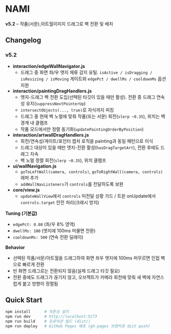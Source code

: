 # NAMI

**v5.2** – 작품(서문),아트월이미지 드래그로 벽 전환 및 배치

## Changelog

### v5.2
- **interaction/edgeWallNavigator.js**
  - 드래그 중 화면 좌/우 엣지 체류 감지 유틸. `isActive / isDragging / isResizing / isMoving` 게이트와 `edgePct / dwellMs / cooldownMs` 옵션 지원
- **interaction/paintingDragHandlers.js**
  - 엣지-드래그 벽 전환 도입(선택된 타깃이 있을 때만 활성). 전환 중 드래그 연속성 유지(`suppressNextPointerUp`)
  - `intersectObjects(..., true)`로 자식까지 피킹
  - 드래그 중 현재 벽 노멀에 맞춰 작품(또는 서문) 회전(`slerp ~0.35`), 위치는 벽 경계 내 클램프
  - 작품 모드에서만 정렬 동기화(`updatePaintingOrderByPosition`)
- **interaction/artwallDragHandlers.js**
  - 회전/연속성/게이트/포인터 캡처 로직을 painting과 동일 패턴으로 이식
  - 드래그 대상이 있을 때만 엣지-전환 활성(`hasDragTargetArt`), 전환 후에도 드래그 지속
  - 벽 노멀 정렬 회전(`slerp ~0.35`), 위치 클램프
- **ui/wallNavigation.js**
  - `goToLeftWall(camera, controls)`, `goToRightWall(camera, controls)` 래퍼 추가
  - `addWallNavListeners`가 `controls`를 전달하도록 보완
- **core/view.js**
  - `updateWallView`에서 `controls` 미전달 상황 가드 / 트윈 onUpdate에서 `controls.target` 안전 처리(크래시 방지)

**Tuning (기본값)**
- `edgePct: 0.08` (좌/우 8% 영역)
- `dwellMs: 100` (엣지에 100ms 머물면 전환)
- `cooldownMs: 500` (연속 전환 딜레이)

**Behavior**
- 선택된 작품/서문/아트월을 드래그하여 화면 좌우 엣지에 100ms 머무르면 인접 벽으로 빠르게 전환
- 빈 화면 드래그로는 전환되지 않음(실제 드래그 타깃 필요)
- 전환 중에도 드래그가 끊기지 않고, 오브젝트가 카메라 회전에 맞춰 새 벽에 자연스럽게 붙고 방향이 정렬됨
  
## Quick Start

```bash
npm install      # 의존성 설치
npm run dev      # http://localhost:5173
npm run build    # 프로덕션 빌드 (dist/)
npm run deploy   # GitHub Pages 배포 (gh-pages 브랜치로 dist push)